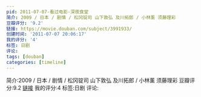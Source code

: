 ```yaml
---
pid: 2011-07-07-看过电影-深夜食堂
简介: 2009 / 日本 / 剧情 / 松冈锭司 山下敦弘 及川拓郎 / 小林薰 须藤理彩
豆瓣评分: '9.2'
链接: https://movie.douban.com/subject/3991933/
创建时间: '2011-07-07 20:06:17'
我的评分: '4'
标签: 日剧
评论:
tags: [douban]
categories: [timeline]
---
```

简介:2009 / 日本 / 剧情 / 松冈锭司 山下敦弘 及川拓郎 / 小林薰 须藤理彩
豆瓣评分:9.2
[链接](https://movie.douban.com/subject/3991933/)
我的评分:4
标签:日剧
评论:
